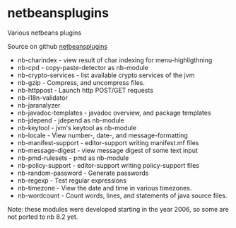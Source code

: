 # netbeansplugins

Various netbeans plugins

Source on github [netbeansplugins](https://github.com/bernhardhuber/netbeansplugins)

* nb-charindex - view result of char indexing for menu-highligthning
* nb-cpd - copy-paste-detector as nb-module
* nb-crypto-services - list available crypto services of the jvm
* nb-gzip - Compress, and uncompress files.
* nb-httppost - Launch http POST/GET requests
* nb-i18n-validator
* nb-jaranalyzer
* nb-javadoc-templates - javadoc overview, and package templates
* nb-jdepend - jdepend as nb-module
* nb-keytool - jvm's keytool as nb-module
* nb-locale - View number-, date-, and message-formatting
* nb-manifest-support - editor-support writing manifest.mf files
* nb-message-digest - view message digest of some text input
* nb-pmd-rulesets - pmd as nb-module
* nb-policy-support - editor-support writing policy-support files
* nb-random-password - Generate passwords
* nb-regexp - Test regular expressions
* nb-timezone - View the date and time in various timezones.
* nb-wordcount - Count words, lines, and statements of java source files.

Note: these modules were developed starting in the year 2006, so some are not ported to nb 8.2 yet.